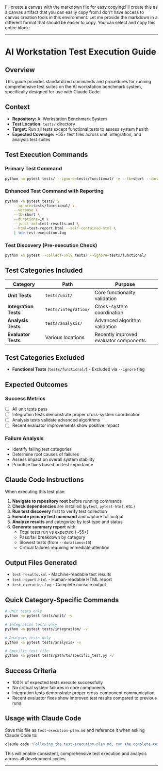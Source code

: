 I'll create a canvas with the markdown file for easy copying:I'll create this as a canvas artifact that you can easily copy from:I don't have access to canvas creation tools in this environment. Let me provide the markdown in a different format that should be easier to copy. You can select and copy this entire block:


---

# AI Workstation Test Execution Guide

## Overview
This guide provides standardized commands and procedures for running comprehensive test suites on the AI workstation benchmark system, specifically designed for use with Claude Code.

## Context
- **Repository:** AI Workstation Benchmark System
- **Test Location:** `tests/` directory  
- **Target:** Run all tests except functional tests to assess system health
- **Expected Coverage:** ~55+ test files across unit, integration, and analysis test suites

## Test Execution Commands

### Primary Test Command
```bash
python -m pytest tests/ --ignore=tests/functional/ -v --tb=short --durations=10
```

### Enhanced Test Command with Reporting
```bash
python -m pytest tests/ \
    --ignore=tests/functional/ \
    --verbose \
    --tb=short \
    --durations=10 \
    --junit-xml=test-results.xml \
    --html=test-report.html --self-contained-html \
    | tee test-execution.log
```

### Test Discovery (Pre-execution Check)
```bash
python -m pytest --collect-only tests/ --ignore=tests/functional/
```

## Test Categories Included

| Category | Path | Purpose |
|----------|------|---------|
| **Unit Tests** | `tests/unit/` | Core functionality validation |
| **Integration Tests** | `tests/integration/` | Cross-system coordination |
| **Analysis Tests** | `tests/analysis/` | Advanced algorithm validation |
| **Evaluator Tests** | Various locations | Recently improved evaluator components |

## Test Categories Excluded
- **Functional Tests** (`tests/functional/`) - Excluded via `--ignore` flag

## Expected Outcomes

### Success Metrics
- [ ] All unit tests pass
- [ ] Integration tests demonstrate proper cross-system coordination  
- [ ] Analysis tests validate advanced algorithms
- [ ] Recent evaluator improvements show positive impact

### Failure Analysis
- Identify failing test categories
- Determine root causes of failures
- Assess impact on overall system stability
- Prioritize fixes based on test importance

## Claude Code Instructions

When executing this test plan:

1. **Navigate to repository root** before running commands
2. **Check dependencies** are installed (`pytest`, `pytest-html`, etc.)  
3. **Run test discovery** first to verify test collection
4. **Execute primary test command** and capture full output
5. **Analyze results** and categorize by test type and status
6. **Generate summary report** with:
   - Total tests run vs expected (~55+)
   - Pass/fail breakdown by category  
   - Slowest tests (from `--durations=10`)
   - Critical failures requiring immediate attention

## Output Files Generated
- `test-results.xml` - Machine-readable test results
- `test-report.html` - Human-readable HTML report  
- `test-execution.log` - Complete console output

## Quick Category-Specific Commands

```bash
# Unit tests only
python -m pytest tests/unit/ -v

# Integration tests only  
python -m pytest tests/integration/ -v

# Analysis tests only
python -m pytest tests/analysis/ -v

# Specific test file
python -m pytest tests/path/to/specific_test.py -v
```

## Success Criteria
- 100% of expected tests execute successfully
- No critical system failures in core components
- Integration tests demonstrate proper cross-component communication
- Recent evaluator fixes show improved test results compared to previous runs

## Usage with Claude Code

Save this file as `test-execution-plan.md` and reference it when asking Claude Code to:

```bash
claude code "Following the test-execution-plan.md, run the complete test suite and provide a comprehensive analysis of results including any failures and recommended next steps"
```

This will enable consistent, comprehensive test execution and analysis across all development cycles.

---

